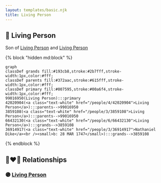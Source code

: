 ```yaml
---
layout: templates/basic.njk
title: Living Person
---
```

## 🔵 Living Person

Son of [Living Person](/people/3/3859108) and [Living Person](/people/4/42020904)

{% block "hidden md:block" %}
```mermaid
graph
classDef grands fill:#193cb8,stroke:#2b7fff,stroke-width:1px,color:#fff;
classDef parents fill:#372aac,stroke:#615fff,stroke-width:1px,color:#fff;
classDef primary fill:#007595,stroke:#00a6f4,stroke-width:1px,color:#fff;
99016950(Living Person):::primary
42020904(<a class="text-white" href="/people/4/42020904">Living Person</a>):::parents-->99016950
3859108(<a class="text-white" href="/people/3/3859108">Living Person</a>):::parents-->99016950
66432130(<a class="text-white" href="/people/6/66432130">Living Person</a>):::grands-->3859108
36914917(<a class="text-white" href="/people/3/36914917">Nathaniel Dike</a><br /><small>b: 28 MAR 1747</small>):::grands-->3859108
```
{% endblock %}

## 👩‍❤️‍👨 Relationships

### 🟣 [Living Person](/people/5/56179916)
